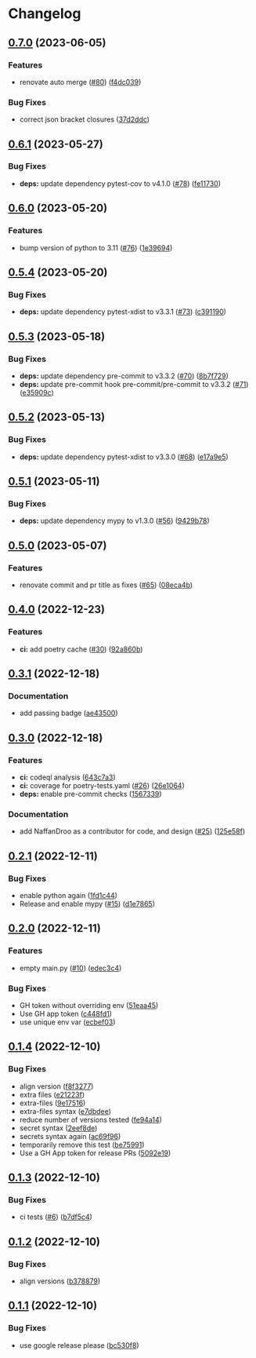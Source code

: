 # Changelog

## [0.7.0](https://github.com/tidiness/tidy-python/compare/v0.6.1...v0.7.0) (2023-06-05)


### Features

* renovate auto merge ([#80](https://github.com/tidiness/tidy-python/issues/80)) ([f4dc039](https://github.com/tidiness/tidy-python/commit/f4dc039c3882f12b50e1374b33b8937c60e35e52))


### Bug Fixes

* correct json bracket closures ([37d2ddc](https://github.com/tidiness/tidy-python/commit/37d2ddcf25d0f63d3cd16fb1922b071b157900a8))

## [0.6.1](https://github.com/NaffanDroo/tidy-python/compare/v0.6.0...v0.6.1) (2023-05-27)


### Bug Fixes

* **deps:** update dependency pytest-cov to v4.1.0 ([#78](https://github.com/NaffanDroo/tidy-python/issues/78)) ([fe11730](https://github.com/NaffanDroo/tidy-python/commit/fe117307738182b104c73c1aa662c878ee65b51f))

## [0.6.0](https://github.com/NaffanDroo/tidy-python/compare/v0.5.4...v0.6.0) (2023-05-20)


### Features

* bump version of python to 3.11 ([#76](https://github.com/NaffanDroo/tidy-python/issues/76)) ([1e39694](https://github.com/NaffanDroo/tidy-python/commit/1e3969405a1debf866ecd34d975c933b7004fa04))

## [0.5.4](https://github.com/NaffanDroo/tidy-python/compare/v0.5.3...v0.5.4) (2023-05-20)


### Bug Fixes

* **deps:** update dependency pytest-xdist to v3.3.1 ([#73](https://github.com/NaffanDroo/tidy-python/issues/73)) ([c391190](https://github.com/NaffanDroo/tidy-python/commit/c391190a0bd01562815c494d2e4fb6208f2fbe0a))

## [0.5.3](https://github.com/NaffanDroo/tidy-python/compare/v0.5.2...v0.5.3) (2023-05-18)


### Bug Fixes

* **deps:** update dependency pre-commit to v3.3.2 ([#70](https://github.com/NaffanDroo/tidy-python/issues/70)) ([8b7f729](https://github.com/NaffanDroo/tidy-python/commit/8b7f7291d54035c9068cf6d404ae23eefcc43d47))
* **deps:** update pre-commit hook pre-commit/pre-commit to v3.3.2 ([#71](https://github.com/NaffanDroo/tidy-python/issues/71)) ([e35909c](https://github.com/NaffanDroo/tidy-python/commit/e35909c00e2877a3c4f16f6796411a8affbe9fc2))

## [0.5.2](https://github.com/NaffanDroo/tidy-python/compare/v0.5.1...v0.5.2) (2023-05-13)


### Bug Fixes

* **deps:** update dependency pytest-xdist to v3.3.0 ([#68](https://github.com/NaffanDroo/tidy-python/issues/68)) ([e17a9e5](https://github.com/NaffanDroo/tidy-python/commit/e17a9e5a08404f416ca4fa21ed98c23a7003dfce))

## [0.5.1](https://github.com/NaffanDroo/tidy-python/compare/v0.5.0...v0.5.1) (2023-05-11)


### Bug Fixes

* **deps:** update dependency mypy to v1.3.0 ([#56](https://github.com/NaffanDroo/tidy-python/issues/56)) ([9429b78](https://github.com/NaffanDroo/tidy-python/commit/9429b78f559b522085d349bdcea788f87a713bbe))

## [0.5.0](https://github.com/NaffanDroo/tidy-python/compare/v0.4.0...v0.5.0) (2023-05-07)


### Features

* renovate commit and pr title as fixes ([#65](https://github.com/NaffanDroo/tidy-python/issues/65)) ([08eca4b](https://github.com/NaffanDroo/tidy-python/commit/08eca4b71fae36d4bf9e409f689e72b0e883c5ac))

## [0.4.0](https://github.com/NaffanDroo/tidy-python/compare/v0.3.1...v0.4.0) (2022-12-23)


### Features

* **ci:** add poetry cache ([#30](https://github.com/NaffanDroo/tidy-python/issues/30)) ([92a860b](https://github.com/NaffanDroo/tidy-python/commit/92a860bba2f9c2803b6020507c091c1731936ec1))

## [0.3.1](https://github.com/NaffanDroo/tidy-python/compare/v0.3.0...v0.3.1) (2022-12-18)


### Documentation

* add passing badge ([ae43500](https://github.com/NaffanDroo/tidy-python/commit/ae43500176ef8b217806c362dbe5646bffb48f17))

## [0.3.0](https://github.com/NaffanDroo/tidy-python/compare/v0.2.1...v0.3.0) (2022-12-18)


### Features

* **ci:** codeql analysis ([643c7a3](https://github.com/NaffanDroo/tidy-python/commit/643c7a3cd3e15ae369657e5ed3303a9602d2d448))
* **ci:** coverage for poetry-tests.yaml ([#26](https://github.com/NaffanDroo/tidy-python/issues/26)) ([26e1064](https://github.com/NaffanDroo/tidy-python/commit/26e1064cf2ec0203fafa962cf87e13a2e7bed897))
* **deps:** enable pre-commit checks ([1567339](https://github.com/NaffanDroo/tidy-python/commit/1567339a69a3a06dd898a4dc4d1894ce7865167a))


### Documentation

* add NaffanDroo as a contributor for code, and design ([#25](https://github.com/NaffanDroo/tidy-python/issues/25)) ([125e58f](https://github.com/NaffanDroo/tidy-python/commit/125e58f63463de315816ed25630547921d341195))

## [0.2.1](https://github.com/NaffanDroo/tidy-python/compare/v0.2.0...v0.2.1) (2022-12-11)


### Bug Fixes

* enable python again ([1fd1c44](https://github.com/NaffanDroo/tidy-python/commit/1fd1c44f0aff2bcfd4b515d6df555feccfe2025f))
* Release and enable mypy ([#15](https://github.com/NaffanDroo/tidy-python/issues/15)) ([d1e7865](https://github.com/NaffanDroo/tidy-python/commit/d1e7865c73fcfcf4db6ac1448c7fa4330c2850d6))

## [0.2.0](https://github.com/NaffanDroo/tidy-python/compare/v0.1.4...v0.2.0) (2022-12-11)


### Features

* empty main.py ([#10](https://github.com/NaffanDroo/tidy-python/issues/10)) ([edec3c4](https://github.com/NaffanDroo/tidy-python/commit/edec3c421d3069410d2ae06ba4e47714ec675203))


### Bug Fixes

* GH token without overriding env ([51eaa45](https://github.com/NaffanDroo/tidy-python/commit/51eaa4532f6d2ca0f819a2266f50ef86a5d08941))
* Use GH app token ([c448fd1](https://github.com/NaffanDroo/tidy-python/commit/c448fd19c2b520d031854b66fe7cb7ef86d6033b))
* use unique env var ([ecbef03](https://github.com/NaffanDroo/tidy-python/commit/ecbef036e5f819c6bb3008fece0c7ebb8eda3e41))

## [0.1.4](https://github.com/NaffanDroo/tidy-python/compare/v0.1.3...v0.1.4) (2022-12-10)


### Bug Fixes

* align version ([f8f3277](https://github.com/NaffanDroo/tidy-python/commit/f8f327714d0b0a3222ad845d8efece8976311180))
* extra files ([e21223f](https://github.com/NaffanDroo/tidy-python/commit/e21223f4e2c8ae5565716f3a237ba61db6ee551c))
* extra-files ([9e17516](https://github.com/NaffanDroo/tidy-python/commit/9e175161e56deb66dc3a381740947d0acfaa6751))
* extra-files syntax ([e7dbdee](https://github.com/NaffanDroo/tidy-python/commit/e7dbdee92fcaa7fb557f5a499de7ad143ee6247c))
* reduce number of versions tested ([fe94a14](https://github.com/NaffanDroo/tidy-python/commit/fe94a14bb8ff12e14a588846808b999b3a829e4c))
* secret syntax ([2eef8de](https://github.com/NaffanDroo/tidy-python/commit/2eef8de848c52415c1d79a7e264ca0dab9deef27))
* secrets syntax again ([ac69f96](https://github.com/NaffanDroo/tidy-python/commit/ac69f9697c42247f4858ac2b25c2252f42c46d5a))
* temporarily remove this test ([be75991](https://github.com/NaffanDroo/tidy-python/commit/be7599102d4c4fc76bceeea0c8062d687041afe5))
* Use a GH App token for release PRs ([5092e19](https://github.com/NaffanDroo/tidy-python/commit/5092e19fd99bf29a3c78ac5038aa812dba1487de))

## [0.1.3](https://github.com/NaffanDroo/tidy-python/compare/v0.1.2...v0.1.3) (2022-12-10)


### Bug Fixes

* ci tests ([#6](https://github.com/NaffanDroo/tidy-python/issues/6)) ([b7df5c4](https://github.com/NaffanDroo/tidy-python/commit/b7df5c4cea164f1845b455f32db4b6accb521202))

## [0.1.2](https://github.com/NaffanDroo/tidy-python/compare/v0.1.1...v0.1.2) (2022-12-10)


### Bug Fixes

* align versions ([b378879](https://github.com/NaffanDroo/tidy-python/commit/b378879a8cc1c2ef71f9b6083aea9f521e269ef2))

## [0.1.1](https://github.com/NaffanDroo/tidy-python/compare/0.1.0...v0.1.1) (2022-12-10)


### Bug Fixes

* use google release please ([bc530f8](https://github.com/NaffanDroo/tidy-python/commit/bc530f86006c301e729067393cd8ca50d57eadc9))
